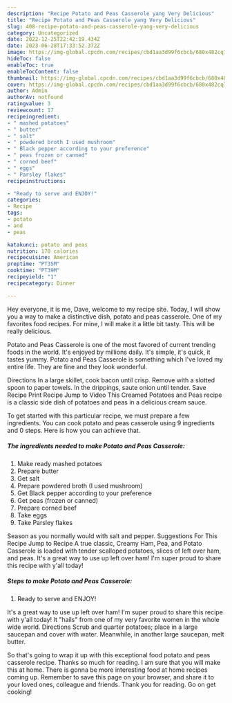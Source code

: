 ```yaml
---
description: "Recipe Potato and Peas Casserole yang Very Delicious"
title: "Recipe Potato and Peas Casserole yang Very Delicious"
slug: 408-recipe-potato-and-peas-casserole-yang-very-delicious
category: Uncategorized
date: 2022-12-25T22:42:19.434Z
date: 2023-06-28T17:33:52.372Z
image: https://img-global.cpcdn.com/recipes/cbd1aa3d99f6cbcb/680x482cq70/potato-and-peas-casserole-recipe-main-photo.jpg
hideToc: false
enableToc: true
enableTocContent: false
thumbnail: https://img-global.cpcdn.com/recipes/cbd1aa3d99f6cbcb/680x482cq70/potato-and-peas-casserole-recipe-main-photo.jpg
cover: https://img-global.cpcdn.com/recipes/cbd1aa3d99f6cbcb/680x482cq70/potato-and-peas-casserole-recipe-main-photo.jpg
author: Admin
authorAv: notfound
ratingvalue: 3
reviewcount: 17
recipeingredient:
- " mashed potatoes"
- " butter"
- " salt"
- " powdered broth I used mushroom"
- " Black pepper according to your preference"
- " peas frozen or canned"
- " corned beef"
- " eggs"
- " Parsley flakes"
recipeinstructions:

- "Ready to serve and ENJOY!"
categories:
- Recipe
tags:
- potato
- and
- peas

katakunci: potato and peas 
nutrition: 170 calories
recipecuisine: American
preptime: "PT35M"
cooktime: "PT39M"
recipeyield: "1"
recipecategory: Dinner

---
```



Hey everyone, it is me, Dave, welcome to my recipe site. Today, I will show you a way to make a distinctive dish, potato and peas casserole. One of my favorites food recipes. For mine, I will make it a little bit tasty. This will be really delicious.

Potato and Peas Casserole is one of the most favored of current trending foods in the world. It's enjoyed by millions daily. It's simple, it's quick, it tastes yummy. Potato and Peas Casserole is something which I've loved my entire life. They are fine and they look wonderful.

Directions In a large skillet, cook bacon until crisp. Remove with a slotted spoon to paper towels. In the drippings, saute onion until tender. Save Recipe Print Recipe Jump to Video This Creamed Potatoes and Peas recipe is a classic side dish of potatoes and peas in a delicious cream sauce.


To get started with this particular recipe, we must prepare a few ingredients. You can cook potato and peas casserole using 9 ingredients and 0 steps. Here is how you can achieve that.

<!--inarticleads1-->

##### The ingredients needed to make Potato and Peas Casserole:

1. Make ready  mashed potatoes
1. Prepare  butter
1. Get  salt
1. Prepare  powdered broth (I used mushroom)
1. Get  Black pepper according to your preference
1. Get  peas (frozen or canned)
1. Prepare  corned beef
1. Take  eggs
1. Take  Parsley flakes


Season as you normally would with salt and pepper. Suggestions For This Recipe Jump to Recipe A true classic, Creamy Ham, Pea, and Potato Casserole is loaded with tender scalloped potatoes, slices of left over ham, and peas. It&#39;s a great way to use up left over ham! I&#39;m super proud to share this recipe with y&#39;all today! 

<!--inarticleads2-->

##### Steps to make Potato and Peas Casserole:


1. Ready to serve and ENJOY!

It&#39;s a great way to use up left over ham! I&#39;m super proud to share this recipe with y&#39;all today! It &#34;hails&#34; from one of my very favorite women in the whole wide world. Directions Scrub and quarter potatoes; place in a large saucepan and cover with water. Meanwhile, in another large saucepan, melt butter. 

So that's going to wrap it up with this exceptional food potato and peas casserole recipe. Thanks so much for reading. I am sure that you will make this at home. There is gonna be more interesting food at home recipes coming up. Remember to save this page on your browser, and share it to your loved ones, colleague and friends. Thank you for reading. Go on get cooking!
